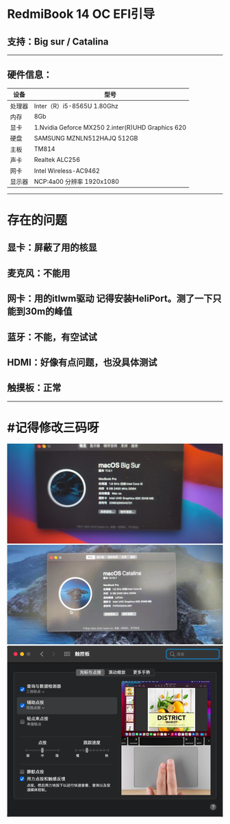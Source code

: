 RedmiBook 14  OC EFI引导
===============================

支持：Big sur / Catalina
------------



 -----


硬件信息：
------------

<table>
<thead>
<tr>
<th>设备</th>
<th>型号</th>
</tr>
</thead>
<tbody>
<tr>
<td>处理器</td>
<td>Inter（R）i5-8565U 1.80Ghz</td>
</tr>
<tr>
<td>内存</td>
<td>8Gb</td>
</tr>
<tr>
<td>显卡</td>
<td>1.Nvidia Geforce MX250 2.inter(R)UHD Graphics 620</td>
</tr>
<tr>
<td>硬盘</td>
<td>SAMSUNG MZNLN512HAJQ 512GB</td>
</tr>
<tr>
<td>主板</td>
<td>TM814</td>
</tr>
<tr>
<td>声卡</td>
<td>Realtek ALC256</td>
</tr>
<tr>
<td>网卡</td>
<td>Intel Wireless-AC9462</td>
</tr>
<tr>
<td>显示器</td>
<td>NCP:4a00 分辨率 1920x1080</td>
</tr>
</tbody>
</table>

----------
存在的问题<br>  
===
 显卡：屏蔽了用的核显<br>  
 ---
 麦克风：不能用<br>  
 ---
 网卡：用的itlwm驱动 记得安装HeliPort。测了一下只能到30m的峰值<br>  
 ----
 蓝牙：不能，有空试试<br>  
 ----
 HDMI：好像有点问题，也没具体测试<br>  
 ---
 触摸板：正常<br>  
 ---
 
 
----------

#记得修改三码呀
===
![Big Sur11.0.1](https://github.com/Leozgu/opencore-redmibook14/blob/main/img/WechatIMG16.jpeg?raw=true)
![Catalina10.15.7](https://github.com/Leozgu/opencore-redmibook14/blob/main/img/10.15.7.jpeg?raw=true)
![Catalina10.15.7](https://github.com/Leozgu/opencore-redmibook14/blob/main/img/cmb.jpeg?raw=true)
